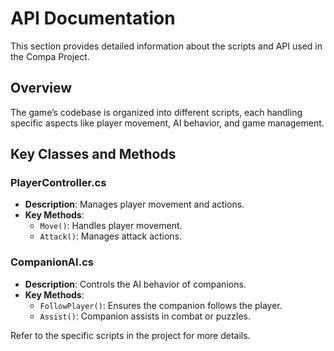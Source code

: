 # API Documentation

This section provides detailed information about the scripts and API used in the Compa Project.

## Overview
The game’s codebase is organized into different scripts, each handling specific aspects like player movement, AI behavior, and game management.

## Key Classes and Methods

### PlayerController.cs
- **Description**: Manages player movement and actions.
- **Key Methods**:
  - `Move()`: Handles player movement.
  - `Attack()`: Manages attack actions.

### CompanionAI.cs
- **Description**: Controls the AI behavior of companions.
- **Key Methods**:
  - `FollowPlayer()`: Ensures the companion follows the player.
  - `Assist()`: Companion assists in combat or puzzles.

Refer to the specific scripts in the project for more details.
